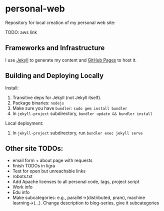 # personal-web

Repository for local creation of my personal web site:

TODO: aws link

## Frameworks and Infrastructure

I use [Jekyll](https://jekyllrb.com/) to generate my content and [GitHub Pages](https://pages.github.com/) to host it.

## Building and Deploying Locally

Install:

1. Transitive deps for Jekyll (not Jekyll itself).
1. Package binaries: `nodejs`
1. Make sure you have `bundler`: `sudo gem install bundler`
1. In `jekyll-project` subdirectory, `bundler update && bundler install`

Local deployment:

1. In `jekyll-project` subdirectory, run `bundler exec jekyll serve`

## Other site TODOs:

* email form + about page with requests
* finish TODOs in ligra
* Test for open but unreachable links
* robots.txt
* Add Apache licenses to all personal code, tags, project script
* Work info
* Edu info
* Make subcategories: e.g., parallel->(distributed, pram), machine learning->(...). Change description to blog-series, give it subcategories
